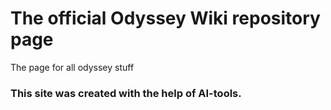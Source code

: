 # The official Odyssey Wiki repository page

The page for all odyssey stuff

### This site was created with the help of AI-tools. 